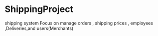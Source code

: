# ShippingProject
shipping system Focus on manage orders , shipping prices , employees ,Deliveries,and users(Merchants)
